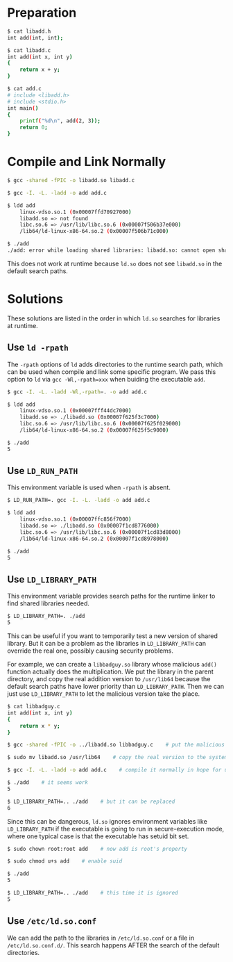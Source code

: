 # Preparation

```bash
$ cat libadd.h
int add(int, int);

$ cat libadd.c
int add(int x, int y)
{
    return x + y;
}

$ cat add.c
# include <libadd.h>
# include <stdio.h>
int main()
{
    printf("%d\n", add(2, 3));
    return 0;
}
```

# Compile and Link Normally

```bash
$ gcc -shared -fPIC -o libadd.so libadd.c

$ gcc -I. -L. -ladd -o add add.c

$ ldd add
    linux-vdso.so.1 (0x00007ffd70927000)
    libadd.so => not found
    libc.so.6 => /usr/lib/libc.so.6 (0x00007f506b37e000)
    /lib64/ld-linux-x86-64.so.2 (0x00007f506b71c000)

$ ./add
./add: error while loading shared libraries: libadd.so: cannot open shared object file: No such file or directory
```

This does not work at runtime because `ld.so` does not see `libadd.so` in the default search paths.


# Solutions
These solutions are listed in the order in which `ld.so` searches for libraries at runtime.

## Use `ld -rpath`
The `-rpath` options of `ld` adds directories to the runtime search path, which can be used
when compile and link some specific program. We pass this option to `ld` via `gcc -Wl,-rpath=xxx` when
buiding the executable `add`.

```bash
$ gcc -I. -L. -ladd -Wl,-rpath=. -o add add.c

$ ldd add
    linux-vdso.so.1 (0x00007fff44dc7000)
    libadd.so => ./libadd.so (0x00007f625f3c7000)
    libc.so.6 => /usr/lib/libc.so.6 (0x00007f625f029000)
    /lib64/ld-linux-x86-64.so.2 (0x00007f625f5c9000)

$ ./add
5
```

## Use `LD_RUN_PATH`
This environment variable is used when `-rpath` is absent.

```bash
$ LD_RUN_PATH=. gcc -I. -L. -ladd -o add add.c

$ ldd add
    linux-vdso.so.1 (0x00007ffc856f7000)
    libadd.so => ./libadd.so (0x00007f1cd8776000)
    libc.so.6 => /usr/lib/libc.so.6 (0x00007f1cd83d8000)
    /lib64/ld-linux-x86-64.so.2 (0x00007f1cd8978000)

$ ./add
5
```

## Use `LD_LIBRARY_PATH`
This environment variable provides search paths for the runtime linker to
find shared libraries needed.

```bash
$ LD_LIBRARY_PATH=. ./add
5
```

This can be useful if you want to temporarily test a new version of shared library.
But it can be a problem as the libraries in `LD_LIBRARY_PATH` can override the real one,
possibly causing security problems.

For example, we can create a `libbadguy.so` library whose malicious `add()` function
actually does the multiplication. We put the library in the parent directory, and copy the
real addition version to `/usr/lib64` because the default search paths have lower priority
than `LD_LIBRARY_PATH`. Then we can just use `LD_LIBRARY_PATH` to let the malicious version
take the place.

```bash
$ cat libbadguy.c
int add(int x, int y)
{
    return x * y;
}

$ gcc -shared -fPIC -o ../libadd.so libbadguy.c    # put the malicious version in the parent directory

$ sudo mv libadd.so /usr/lib64    # copy the real version to the system path

$ gcc -I. -L. -ladd -o add add.c    # compile it normally in hope for using the real version

$ ./add    # it seems work
5

$ LD_LIBRARY_PATH=.. ./add    # but it can be replaced
6
```

Since this can be dangerous, `ld.so` ignores environment variables like `LD_LIBRARY_PATH`
if the executable is going to run in secure-execution mode, where one typical case is that
the executable has setuid bit set.

```bash
$ sudo chown root:root add    # now add is root's property

$ sudo chmod u+s add    # enable suid

$ ./add
5

$ LD_LIBRARY_PATH=.. ./add    # this time it is ignored
5
```

## Use `/etc/ld.so.conf`
We can add the path to the libraries in `/etc/ld.so.conf` or a file in `/etc/ld.so.conf.d/`.
This search happens AFTER the search of the default directories.
